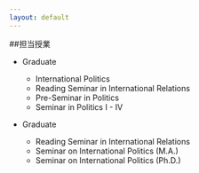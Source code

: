 ```yaml
---
layout: default
---
```


##担当授業
- Graduate
  - International Politics
  - Reading Seminar in International Relations
  - Pre-Seminar in Politics
  - Seminar in Politics I - IV

- Graduate
  - Reading Seminar in International Relations
  - Seminar on International Politics (M.A.)
  - Seminar on International Politics (Ph.D.)

